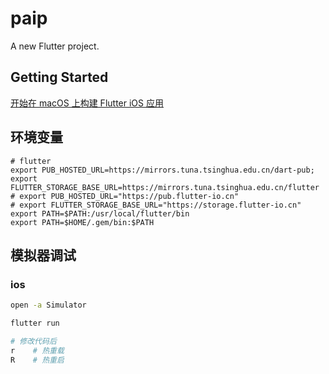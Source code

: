 # paip

A new Flutter project.

## Getting Started

[开始在 macOS 上构建 Flutter iOS 应用](https://docs.flutter.cn/get-started/install/macos/mobile-ios)

## 环境变量

```
# flutter
export PUB_HOSTED_URL=https://mirrors.tuna.tsinghua.edu.cn/dart-pub;
export FLUTTER_STORAGE_BASE_URL=https://mirrors.tuna.tsinghua.edu.cn/flutter
# export PUB_HOSTED_URL="https://pub.flutter-io.cn"
# export FLUTTER_STORAGE_BASE_URL="https://storage.flutter-io.cn"
export PATH=$PATH:/usr/local/flutter/bin
export PATH=$HOME/.gem/bin:$PATH
```


## 模拟器调试

### ios

```sh
open -a Simulator

flutter run 

# 修改代码后
r    # 热重载
R    # 热重启
```